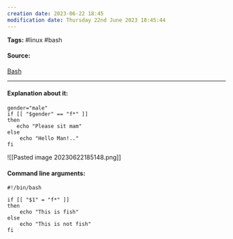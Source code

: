 ```yaml
---
creation date: 2023-06-22 18:45
modification date: Thursday 22nd June 2023 18:45:44
---
```


**Tags:** #linux #bash

#### Source:
[Bash](https://tldp.org/LDP/Bash-Beginners-Guide/html/sect_07_02.html)

--------------------------------------

#### Explanation about it:

```
gender="male"
if [[ "$gender" == "f*" ]]
then
   echo "Please sit mam"
else
	echo "Hello Man!.."
fi
```

![[Pasted image 20230622185148.png]]


#### Command line arguments:

```
#!/bin/bash

if [[ "$1" = "f*" ]]
then
	echo "This is fish"
else
	echo "This is not fish"
fi
```